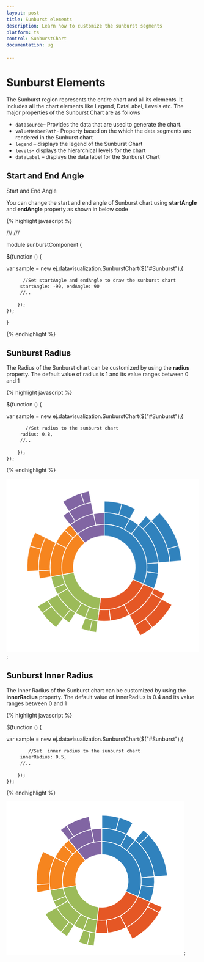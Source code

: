 ```yaml
---
layout: post
title: Sunburst elements 
description: Learn how to customize the sunburst segments 
platform: ts
control: SunburstChart
documentation: ug

---
```

 
# Sunburst Elements

The Sunburst region represents the entire chart and all its elements. It includes all the chart elements like Legend, DataLabel, Levels etc. The major properties of the Sunburst Chart are as follows

* `datasource`– Provides the data that are used to generate the chart.
* `valueMemberPath`- Property based on the which the data segments are rendered in the  Sunburst chart 
* `legend` – displays the legend of the Sunburst Chart
* `levels`- displays the hierarchical levels for the chart 
* `dataLabel` – displays the data label for the Sunburst Chart

## Start and End Angle
Start and End Angle

You can change the start and end angle of Sunburst chart using **startAngle** and **endAngle** property as shown in below code

{% highlight javascript %}

/// <reference path="tsfiles/jquery.d.ts" />
/// <reference path="tsfiles/ej.web.all.d.ts" />

module  sunburstComponent {

$(function () {

var sample = new ej.datavisualization.SunburstChart($("#Sunburst"),{
          
          //Set startAngle and endAngle to draw the sunburst chart
         startAngle: -90, endAngle: 90          
         //..

        });
    });
}


{% endhighlight %}

## Sunburst Radius

 The Radius of the Sunburst chart can be customized by using the **radius** property. The default value of radius is 1 and its value ranges between 0 and 1 

{% highlight javascript %}

$(function () {

var sample = new ej.datavisualization.SunburstChart($("#Sunburst"),{
          
           //Set radius to the sunburst chart
         radius: 0.8,        
         //..

        });
    });

{% endhighlight %}

![](Regions_images/Regions_img1.png);

## Sunburst Inner Radius
 
 The Inner Radius of the Sunburst chart can be customized by using the 
 **innerRadius** property. The default value of innerRadius is 0.4 and its value ranges between 0 and 1 

{% highlight javascript %}

$(function () {

var sample = new ej.datavisualization.SunburstChart($("#Sunburst"),{
          
            //Set  inner radius to the sunburst chart
         innerRadius: 0.5,        
         //..

        });
    });

{% endhighlight %}

![](Regions_images/Regions_img2.png);




